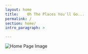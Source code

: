 ```yaml
---
layout: home
title:    Oh The Places You'll Go...
permalink: /
section: home/
intro_paragraph: >

---
```

![Home Page Image](/images/panorama1.jpg)
